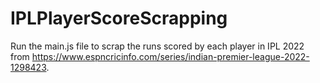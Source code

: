 # IPLPlayerScoreScrapping
Run the main.js file to scrap the runs scored by each player in IPL 2022 from https://www.espncricinfo.com/series/indian-premier-league-2022-1298423.

